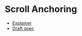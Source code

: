 # Scroll Anchoring

* [Explainer](explainer.md)
* [Draft spec](https://wicg.github.io/ScrollAnchoring)
